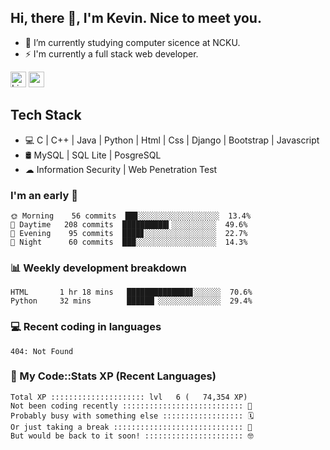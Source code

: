 ## Hi, there 👋, I'm Kevin. Nice to meet you.

- 🌱 I’m currently studying computer sicence at NCKU.
- ⚡ I'm currently a full stack web developer.

<a href="https://www.linkedin.com/in/kevin12686/"><img alt="LinkedIn" src="https://img.shields.io/badge/linkedin%20-%230077B5.svg?&style=for-the-badge&logo=linkedin&logoColor=white" height=25></a>
<a href="https://www.instagram.com/kevin12686/"><img src="https://img.shields.io/badge/instagram-3f729b?&style=for-the-badge&logo=instagram&logoColor=white" height=25></a>

## Tech Stack

* 💻 C | C++ | Java | Python | Html | Css | Django | Bootstrap | Javascript
* 🛢️ MySQL | SQL Lite | PosgreSQL
* ☁ Information Security | Web Penetration Test

### I'm an early 🐤

<!-- early_bird start -->

```text
🌞 Morning    56 commits  ██▊░░░░░░░░░░░░░░░░░░  13.4%
🌆 Daytime   208 commits  ██████████▍░░░░░░░░░░  49.6%
🌃 Evening    95 commits  ████▊░░░░░░░░░░░░░░░░  22.7%
🌙 Night      60 commits  ███░░░░░░░░░░░░░░░░░░  14.3%
```

<!-- early_bird end -->

### 📊 Weekly development breakdown

<!-- code_time start -->

```text
HTML       1 hr 18 mins   ██████████████▊░░░░░░  70.6%
Python     32 mins        ██████▏░░░░░░░░░░░░░░  29.4%
```

<!-- code_time end -->

### 💻 Recent coding in languages

<!-- code_diff start -->

```text
404: Not Found
```

<!-- code_diff end -->

### 🧰 My Code::Stats XP (Recent Languages)

<!-- codestats start -->

```text
Total XP ::::::::::::::::::::: lvl   6 (   74,354 XP) 
Not been coding recently ::::::::::::::::::::::::::: 🙈
Probably busy with something else :::::::::::::::::: 🗓
Or just taking a break ::::::::::::::::::::::::::::: 🌴
But would be back to it soon! :::::::::::::::::::::: 🤓
```

<!-- codestats end -->
